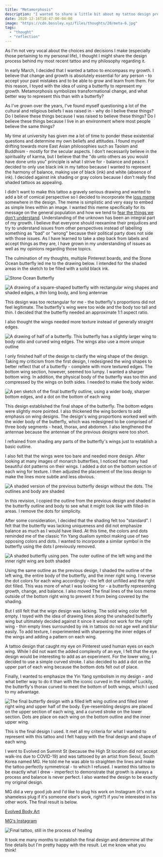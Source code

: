 ```yaml
---
title: "Metamorphosis"
description: "I wanted to share a little bit about my tattoo design process and how I created my most recent tattoo."
date: 2020-12-16T10:47:00-04:00
image: "https://cdn.bossley.xyz/files/thoughts/20/meta-6.jpg"
tags:
  - "thought"
  - "reflection"
---
```


As I'm not very vocal about the choices and decisions I make (especially those pertaining to my personal life), I thought I might share the design process behind my most recent tattoo and my philosophy regarding it.

In early March, I decided that I wanted a tattoo to encompass my growth. I believe that change and growth is absolutely essential for any person - to accept your past mistakes and to be able to grow and learn from them. For this reason, I toyed with the idea of using a butterfly to represent my growth. Metamorphosis symbolizes transformational change, and what better way to represent this than with a butterfly?

As I've grown over the years, I've found myself questioning a lot of the cultural and religious beliefs I was raised in - why do I belive these things? Do I believe these things because I was raised to believe these things? Do I believe these things because I live in an environment where most people believe the same things?

My time at university has given me a lot of time to ponder these existential questions and determine my own beliefs and attitudes. I found myself drifting towards more East Asian philosophies such as Taoism and Buddhism - mostly for the secular aspects. I don't necessarily believe in the spirituality of karma, but I believe that the "do unto others as you would have done unto you" principle is what I strive for - balance and peace. I decided to only use black ink in my tattoo because I wanted to represent the harmony of balance, making use of black (ink) and white (absence of ink). I decided against ink shading or gray colors because I don't really find shaded tattoos as appealing.

I didn't want to make this tattoo a gravely serious drawing and wanted to add a bit of comical perspective so I decided to incorporate the [loss meme](https://en.wikipedia.org/wiki/Loss_(comic)) somewhere in the design. The meme is simplistic and very easy to embed as simple lines within an image. I wanted this meme specifically for its message on the general population and how we tend to [fear the things we don't understand](https://www.youtube.com/watch?v=TebCHHCw9rY). Understanding of the unknown has been an integral part of my growth. I believe that everyone should reexamine their prejudices and try to understand issues from other perspectives instead of labelling something as "bad" or "wrong" because their political party does not side with those issues. As I have learned to take a step back from labels and accept things as they are, I have grown in my understanding of issues as well as my opinions regarding those topics.

The culmination of my thoughts, multiple Pinterest boards, and the Stone Ocean butterfly led me to the drawing below. I intended for the shaded areas in the sketch to be filled with a solid black ink.

![Stone Ocean Butterfly](https://cdn.bossley.xyz/files/thoughts/20/stone-ocean-butterfly.png)

![A drawing of a square-shaped butterfly with rectangular wing shapes and shaded edges, a thin long body, and long antennae](https://cdn.bossley.xyz/files/thoughts/20/meta-1.jpg)

This design was too rectangular for me - the butterfly's proportions did not feel legitimate. The butterfly's wing were too wide and the body too tall and thin. I decided that the butterfly needed an approximate 1:1 aspect ratio.

I also thought the wings needed more texture instead of generally straight edges.

![A drawing of half of a butterfly. This butterfly has a slightly larger wing to body ratio and curved wing edges. The wings also use a more unique outline](https://cdn.bossley.xyz/files/thoughts/20/meta-2.jpg)

I only finished half of the design to clarify the wing shape of the design. Taking my criticism from the first design, I redesigned the wing shapes to better reflect that of a butterfly - complete with more textured edges. The bottom wing section, however, seemed too lumpy. I wanted a sharper bottom wing. In addition, the physical body of the butterfly was too thin and compressed by the wings on both sides. I needed to make the body wider.

![A pen sketch of the final butterfly outline, using a wider body, sharper bottom edges, and a dot on the bottom of each wing](https://cdn.bossley.xyz/files/thoughts/20/meta-3.jpg)

This design established the final shape of the butterfly. The bottom edges were slightly more pointed. I also thickened the wing borders to add emphasis on wing designs. The design's wing proportions worked well with the wider body of the butterfly, which was redesigned to be comprised of three body segments - head, thorax, and abdomen. I also lengthened the antennae because the antennae of the previous designs were too short.

I refrained from shading any parts of the butterfly's wings just to establish a basic outline.

I also felt that the wings were too bare and needed more design. After looking at many images of monarch butterflies, I noticed that many had beautiful dot patterns on their wings. I added a dot on the bottom section of each wing for texture. I then adjusted the placement of the loss design to make the lines more subtle and less obvious.

![A shaded version of the previous butterfly design without the dots. The outlines and body are shaded](https://cdn.bossley.xyz/files/thoughts/20/meta-4.jpg)

In this revision, I copied the outline from the previous design and shaded in the butterfly outline and body to see what it might look like with filled-in areas. I remove the dots for simplicity.

After some consideration, I decided that the shading felt too "standard". I felt that the butterfly was lacking uniqueness and did not emphasize balance as much as I would have liked. At this time, the colors and dots reminded me of the classic Yin Yang dualism symbol making use of two opposing colors and dots. I wanted to incorporate a similar symbol in the butterfly using the dots I previously removed.

![A shaded butterfly using pen. The outer outline of the left wing and the inner right wing are both shaded](https://cdn.bossley.xyz/files/thoughts/20/meta-5.jpg)

Using the same outline as the previous design, I shaded the outline of the left wing, the entire body of the butterfly, and the inner right wing. I reverse the dot colors for each wing accordingly - the left dot unfilled and the right dot filled. This was more of what I was looking for - a butterfly representing growth, change, and balance. I also moved The final lines of the loss meme outside of the bottom right wing to prevent it from being covered by the shading.

But I still felt that the wign design was lacking. The solid wing color felt empty. I toyed with the idea of drawing lines along the unshaded butterfly wing but ultimately decided against it since it would not work for the right wing - thin empty lines surrounded by ink in tattoos do not age well and blur easily. To add texture, I experimented with sharpening the inner edges of the wings and adding a pattern on each wing.

A tattoo design that caught my eye on Pinterest used human eyes on each wing. While I did not want the added complexity of an eye, I felt that the eye design would be interesting to add as an experiment. For the lower wing, I decided to use a simple curved stroke. I also decided to add a dot on the upper part of each wing because the bottom dots felt out of place.

Finally, I wanted to emphasize the Yin Yang symbolism in my design - and what better way to do it than with the iconic curved in the middle? Luckily, the butterfly's thorax curved to meet the bottom of both wings, which I used to my advantage.

![The final butterfly design with a filled left wing outline and filled inner right wing and upper half of the body. Eye-resembling designs are placed on the upper section of each wing, and a curved stroke on the lower section. Dots are place on each wing on the bottom outline and the inner upper wing.](https://cdn.bossley.xyz/files/thoughts/20/meta-6.jpg)

This is the final design I used. It met all my criteria for what I wanted to represent with this tattoo and I felt happy with the final design and shape of each wing.

I went to Evolved on Summit St (because the High St location did not accept walk-ins due to COVID-19) and was tattooed by an artist from Seoul, South Korea named MG. He told me he was able to straighten the lines and make the tattoo perfectly symmetrical - to which I refused. I wanted this tattoo to be exactly what I drew - imperfect to demonstrate that growth is always a process and balance is never perfect. I also wanted the design to be exactly my original design.

MG did a very good job and I'd like to plug his work on Instagram (it's not a shameless plug if it's someone else's work, right?) if you're interested in his other work. The final result is below.

[Evolved Body Art](https://www.evolvedbodyart.com/)

[MG's Instagram](https://www.instagram.com/mgtt_official/)

![Final tattoo, still in the process of healing](https://cdn.bossley.xyz/files/thoughts/20/meta-7.jpg)

It took me many months to establish the final design and determine all the fine details but I'm pretty happy with the result. Let me know what you think!
